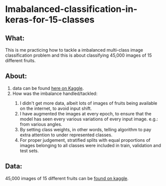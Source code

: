 # Imabalanced-classification-in-keras-for-15-classes

## What:
This is me practicing how to tackle a imbalanced multi-class image classification problem and this is about classifying 45,000 images of 15 different fruits.

## About:
<ol>
    <li>data can be found <a href=https://www.kaggle.com/chrisfilo/fruit-recognition>here on Kaggle</a>.</li>
    <!--
    <li></li>
    <li>Multi-Logloss was used as loss.</li>
    -->
    <li>How was the imbalance handled/tackled:</li>
    <ol>
        <li>I didn't get more data, albeit lots of images of fruits being available on the internet, to avoid input shift.</li>
        <li>I have augmented the images at every epoch, to ensure that the model has seen every various variations of every input image. e.g.: from various angles.</li>
        <li>By setting class weights, in other words, telling algorithm to pay extra attention to under represented classes.</li>
        <li>For proper judgement, stratified splits with equal proportions of images belonging to all classes were included in train, validation and test sets.</li>
        <liUsing an evaluation metric like Weighted harmonic mean, to judge the model's output better. And I have also used Recall to be extra sure.></li>
    </ol>
</ol>

## Data:
45,000 images of 15 different fruits can be <a href=https://www.kaggle.com/chrisfilo/fruit-recognition>found on kaggle</a>.

